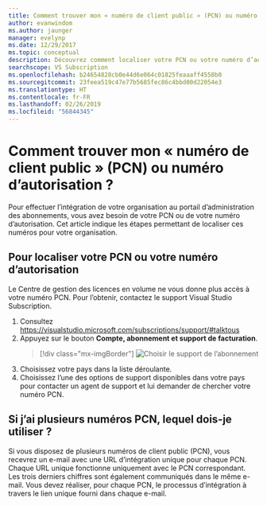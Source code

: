 ```yaml
---
title: Comment trouver mon « numéro de client public » (PCN) ou numéro d’autorisation ? | Microsoft Docs
author: evanwindom
ms.author: jaunger
manager: evelynp
ms.date: 12/29/2017
ms.topic: conceptual
description: Découvrez comment localiser votre PCN ou votre numéro d’autorisation
searchscope: VS Subscription
ms.openlocfilehash: b24654828cb0e44d6e064c01825feaaaff4558b0
ms.sourcegitcommit: 23feea519c47e77b5685fec86c4bbd00d22054e3
ms.translationtype: HT
ms.contentlocale: fr-FR
ms.lasthandoff: 02/26/2019
ms.locfileid: "56844345"
---
```

# <a name="how-do-i-locate-my-public-customer-number-pcn-or-authorization-number"></a>Comment trouver mon « numéro de client public » (PCN) ou numéro d’autorisation ?

Pour effectuer l’intégration de votre organisation au portail d’administration des abonnements, vous avez besoin de votre PCN ou de votre numéro d’autorisation. Cet article indique les étapes permettant de localiser ces numéros pour votre organisation.

## <a name="to-locate-your-pcn-or-authorization-number"></a>Pour localiser votre PCN ou votre numéro d’autorisation

Le Centre de gestion des licences en volume ne vous donne plus accès à votre numéro PCN.  Pour l’obtenir, contactez le support Visual Studio Subscription.
1. Consultez https://visualstudio.microsoft.com/subscriptions/support/#talktous
2. Appuyez sur le bouton **Compte, abonnement et support de facturation**.
    > [!div class="mx-imgBorder"]
    > ![Choisir le support de l’abonnement](_img/vlsc/vlsc-pcn.png)
3. Choisissez votre pays dans la liste déroulante.
4. Choisissez l’une des options de support disponibles dans votre pays pour contacter un agent de support et lui demander de chercher votre numéro PCN.

## <a name="if-i-have-more-than-one-pcn-which-one-should-i-use"></a>Si j’ai plusieurs numéros PCN, lequel dois-je utiliser ?

Si vous disposez de plusieurs numéros de client public (PCN), vous recevrez un e-mail avec une URL d’intégration unique pour chaque PCN. Chaque URL unique fonctionne uniquement avec le PCN correspondant. Les trois derniers chiffres sont également communiqués dans le même e-mail. Vous devez réaliser, pour chaque PCN, le processus d’intégration à travers le lien unique fourni dans chaque e-mail.